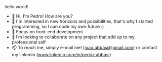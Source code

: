 
<html> hello world! </html>

- 👋 Hi, I'm Pedro! How are you?
- 👀 I'm interested in new horizons and possibilities, that's why I started programming, so I can code my own future :)
- 🌱 Focus on front-end development
- 💞️ I’m looking to collaborate on any project that add up to my professional self
- 📫 To reach me, simply e-mail me! (joao.abbasi@gmail.com) or contact my linkedin (www.linkedin.com/in/pedro-abbasi)
